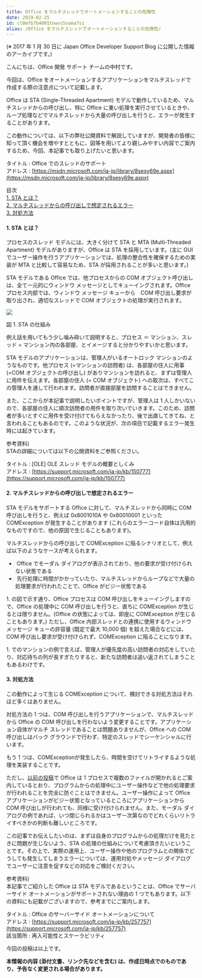 ```yaml
---
title: Office をマルチスレッドでオートメーションすることの危険性
date: 2019-02-25
id: cl0mfb7b4001tnwvs5vama7sz
alias: /Office をマルチスレッドでオートメーションすることの危険性/
---
```


(※ 2017 年 1 月 30 日に Japan Office Developer Support Blog に公開した情報のアーカイブです。)

こんにちは、Office 開発 サポート チームの中村です。

今回は、Office をオートメーションするアプリケーションをマルチスレッドで作成する際の注意点について記載します。

Office は STA (Single-Threaded Apartment) モデルで動作しているため、マルチスレッドからの呼び出し、特に Office に重い処理を実行させているときや、ループ処理などでマルチスレッドから大量の呼び出しを行うと、エラーが発生することがあります。

この動作については、以下の弊社公開資料で解説していますが、開発者の皆様に知って頂く機会を増やすとともに、図等を用いてより親しみやすい内容でご案内するため、今回、本記事でも取り上げたいと思います。

タイトル : Office でのスレッドのサポート  
アドレス : [https://msdn.microsoft.com/ja-jp/library/8sesy69e.aspx](https://msdn.microsoft.com/ja-jp/library/8sesy69e.aspx)

目次  
[1\. STA とは？](#1-STA-とは？)  
[2\. マルチスレッドからの呼び出しで想定されるエラー](#2-マルチスレッドからの呼び出しで想定されるエラー)  
[3\. 対処方法](#3-対処方法)  

#### 1\. STA とは？

プロセスのスレッド モデルには、大きく分けて STA と MTA (Multi-Threaded Apartment) モデルがありますが、Office は STA を採用しています。(主に GUI でユーザー操作を行うアプリケーションでは、処理の整合性を確保するための実装が MTA と比較して容易なため、STA が採用されることが多いと思います。)

STA モデルである Office では、他プロセスからの COM オブジェクト呼び出しは、全て一元的にウィンドウ メッセージとしてキューイングされます。Office プロセス内部では、ウィンドウ メッセージ キューから　COM 呼び出し要求が取り出され、適切なスレッドで COM オブジェクトの処理が実行されます。

![](image1.png)  

図 1. STA の仕組み

例え話を用いてもう少し噛み砕いて説明すると、プロセス ＝ マンション、スレッド = マンション内の各部屋、とイメージすると分かりやすいかと思います。

STA モデルのアプリケーションは、管理人がいるオートロック マンションのようなものです。他プロセス (=マンションの訪問者) は、各部屋の住人に用事 (=COM オブジェクトの呼び出し) がありマンションを訪れると、まずは管理人に用件を伝えます。各部屋の住人 (= COM オブジェクト) への取次は、すべてこの管理人を通して行われます。訪問者が直接部屋を訪問することはできません。

また、ここからが本記事で説明したいポイントですが、管理人は 1 人しかいないので、各部屋の住人に順次訪問者の用件を取り次いでいきます。このため、訪問者が多いとすぐに用件を受け付けてもらえなかったり、後で出直してきてね、と言われることもあるのです。このような状況が、次の項目で記載するエラー発生時には起きています。

参考資料)  
STAの詳細については以下の公開資料をご参照ください。

タイトル : \[OLE\] OLE スレッド モデルの概要としくみ  
アドレス : [https://support.microsoft.com/ja-jp/kb/150777](https://support.microsoft.com/ja-jp/kb/150777)  

#### 2\. マルチスレッドからの呼び出しで想定されるエラー

STA モデルをサポートする Office に対して、マルチスレッドから同時に COM 呼び出しを行うと、例えば 0x8001010A や 0x80010001 といった COMException が発生することがあります (これらのエラーコード自体は汎用的なものですので、他の原因で生じることもあります)。

マルチスレッドからの呼び出しで COMException に陥るシナリオとして、例えば以下のようなケースが考えられます。

*    Office でモーダル ダイアログが表示されており、他の要求が受け付けられない状態である
*    先行処理に時間がかかっていたり、マルチスレッドからループなどで大量の処理要求が行われたことで、Office がビジー状態である

1\. の図で示す通り、Office プロセスは COM 呼び出しをキューイングしますので、Office の処理中に COM 呼び出しを行うと、直ちに COMException が生じるとは限りません。(Office の状態によっては、即座に COMException が生じることもあります。) ただし、Office 内部スレッドとの連携に使用するウィンドウ メッセージ キューの許容量 (既定で最大 10,000 個) を超えた場合などには、COM 呼び出し要求が受け付けられず、COMException に陥ることになります。

1\. でのマンションの例で言えば、管理人が優先度の高い訪問者の対応をしていたり、対応待ちの列が長すぎたりすると、新たな訪問者は追い返されてしまうこともあるわけです。  

#### 3\. 対処方法

この動作によって生じる COMException について、検討できる対処方法はそれほど多くはありません。

対処方法の 1 つは、COM 呼び出しを行うアプリケーションで、マルチスレッドから Office の COM 呼び出しを行わないよう変更することです。アプリケーション自体がマルチ スレッドであることは問題ありませんが、Office への COM 呼び出しはバック グラウンドで行わず、特定のスレッドでシーケンシャルに行います。

もう 1 つは、COMExceptionが発生したら、時間を空けてリトライするような処理を実装することです。

ただし、[以前の投稿](https://officesupportjp.github.io/blog/Excel%202013%20%E3%81%8B%E3%82%89%E3%81%AE%E3%82%A6%E3%82%A3%E3%83%B3%E3%83%89%E3%82%A6%E7%AE%A1%E7%90%86%E6%96%B9%E6%B3%95%E5%A4%89%E6%9B%B4%E3%81%AB%E3%81%A4%E3%81%84%E3%81%A6%20%E2%80%93%20%E3%82%B7%E3%83%B3%E3%82%B0%E3%83%AB%20%E3%83%89%E3%82%AD%E3%83%A5%E3%83%A1%E3%83%B3%E3%83%88%20%E3%82%A4%E3%83%B3%E3%82%BF%E3%83%BC%E3%83%95%E3%82%A7%E3%82%A4%E3%82%B9%20(SDI)/)で Office は 1 プロセスで複数のファイルが開かれるとご案内しているとおり、プログラムからの処理中にユーザー操作などで他の処理要求が行われることを完全に防ぐことはできません。ユーザー操作によって Office アプリケーションがビジー状態となっているところにアプリケーションから COM 呼び出しが行われても、同様に受け付けられません。また、モーダル ダイアログの例であれば、いつ閉じられるかはユーザー次第なのでどれくらいリトライすべきかの判断も難しいところです。

この記事でお伝えしたいのは、まずは自身のプログラムからの処理だけを見たときに問題が生じないよう、STA の処理の仕組みについて考慮頂きたいということです。その上で、実際の運用上、ユーザー操作や他のプログラムとの関係でどうしても発生してしまうエラーについては、運用対処やメッセージ ダイアログでユーザーに注意を促すなどの対応をご検討ください。

参考資料)  
本記事でご紹介した Office は STA モデルであるということは、Office でサーバーサイド オートメーションがサポートされない理由の 1 つでもあります。以下の資料にも記載がございますので、参考までにご案内します。

タイトル : Office のサーバーサイド オートメーションについて  
アドレス : [https://support.microsoft.com/ja-jp/kb/257757](https://support.microsoft.com/ja-jp/kb/257757)  
該当箇所 : 再入可能性とスケーラビリティ

今回の投稿は以上です。

**本情報の内容 (添付文書、リンク先などを含む) は、作成日時点でのものであり、予告なく変更される場合があります。**